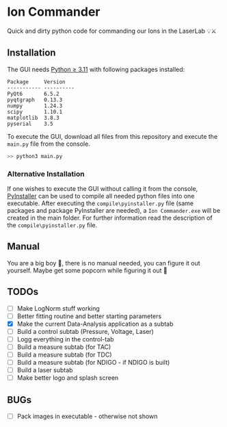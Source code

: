 # Ion Commander
Quick and dirty python code for commanding our Ions in the LaserLab 💡⚔

## Installation
The GUI needs [Python ≥ 3.11](https://www.python.org/downloads/) with following packages installed:

```
Package     Version
----------- ----------
PyQt6       6.5.2
pyqtgraph   0.13.3
numpy       1.24.3
scipy       1.10.1
matplotlib  3.8.3
pyserial    3.5
```

To execute the GUI, download all files from this repository and execute the `main.py` file from the console.
```bash
>> python3 main.py
```

### Alternative Installation
If one wishes to execute the GUI without calling it from the console, [PyInstaller](https://pyinstaller.org/en/stable/) can be used to compile all needed python files into one executable.
After executing the `compile\pyinstaller.py` file (same packages and package PyInstaller are needed), a `Ion Commander.exe` will be created in the main folder.
For further information read the description of the `compile\pyinstaller.py` file.

## Manual
You are a big boy 🐶, there is no manual needed, you can figure it out yourself.
Maybe get some popcorn while figuring it out 🍿

## TODOs
- [ ] Make LogNorm stuff working
- [ ] Better fitting routine and better starting parameters
- [x] Make the current Data-Analysis application as a subtab
- [ ] Build a control subtab (Pressure, Voltage, Laser)
- [ ] Logg everything in the control-tab
- [ ] Build a measure subtab (for TAC)
- [ ] Build a measure subtab (for TDC)
- [ ] Build a measure subtab (for NDIGO - if NDIGO is built)
- [ ] Build a laser subtab
- [ ] Make better logo and splash screen

## BUGs
- [ ] Pack images in executable - otherwise not shown
